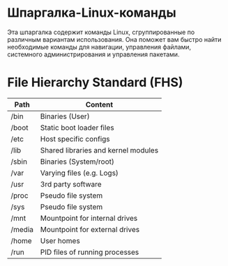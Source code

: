 # Шпаргалка-Linux-команды
Эта шпаргалка содержит команды Linux, сгруппированные по различным вариантам использования. Она поможет вам быстро найти необходимые команды для навигации, управления файлами, системного администрирования и управления пакетами.

# File Hierarchy Standard (FHS)

| Path   | Content                     |
|--------|-----------------------------|
| /bin   | Binaries (User)             |
| /boot  | Static boot loader files    |
| /etc   | Host specific configs       |
| /lib   | Shared libraries and kernel modules |
| /sbin  | Binaries (System/root)      |
| /var   | Varying files (e.g. Logs)   |
| /usr   | 3rd party software          |
| /proc  | Pseudo file system          |
| /sys   | Pseudo file system          |
| /mnt   | Mountpoint for internal drives |
| /media | Mountpoint for external drives |
| /home  | User homes                 |
| /run   | PID files of running processes |
